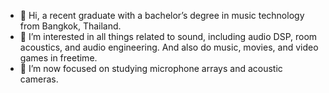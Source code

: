 - 👋 Hi, a recent graduate with a bachelor’s degree in music technology from Bangkok, Thailand.
- 👀 I’m interested in all things related to sound, including audio DSP, room acoustics, and audio engineering. And also do music, movies, and video games in freetime.
- 🌱 I’m now focused on studying microphone arrays and acoustic cameras.

<!---
catmilk4123/catmilk4123 is a ✨ special ✨ repository because its `README.md` (this file) appears on your GitHub profile.
You can click the Preview link to take a look at your changes.
--->

